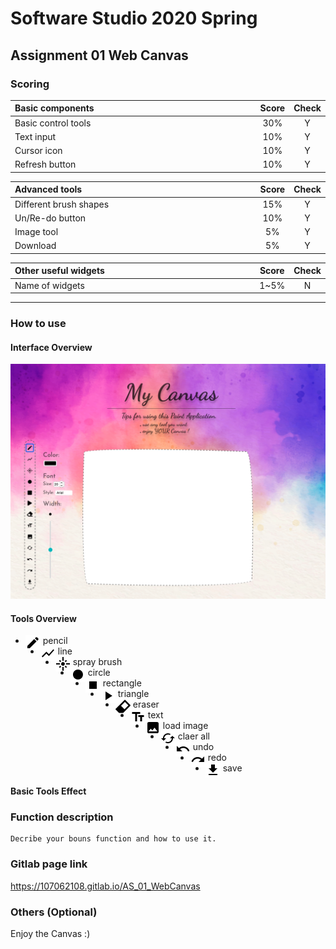 # Software Studio 2020 Spring
## Assignment 01 Web Canvas


### Scoring

| **Basic components**                             | **Score** | **Check** |
| :----------------------------------------------- | :-------: | :-------: |
| Basic control tools                              | 30%       | Y         |
| Text input                                       | 10%       | Y         |
| Cursor icon                                      | 10%       | Y         |
| Refresh button                                   | 10%       | Y         |

| **Advanced tools**                               | **Score** | **Check** |
| :----------------------------------------------- | :-------: | :-------: |
| Different brush shapes                           | 15%       | Y         |
| Un/Re-do button                                  | 10%       | Y         |
| Image tool                                       | 5%        | Y         |
| Download                                         | 5%        | Y         |

| **Other useful widgets**                         | **Score** | **Check** |
| :----------------------------------------------- | :-------: | :-------: |
| Name of widgets                                  | 1~5%     | N         |


---

### How to use 
#### Interface Overview
<img src='./markdown_img/overview.png'>

#### Tools Overview
- <img src='./markdown_img/pen.png'   style="float:left">&nbsp;pencil
- <img src='./markdown_img/line.png'  style="float:left">&nbsp;line
- <img src='./markdown_img/spray.png' style="float:left">&nbsp;spray brush
- <img src='./markdown_img/cir.png'   style="float:left">&nbsp;circle
- <img src='./markdown_img/rect.png'  style="float:left">&nbsp;rectangle
- <img src='./markdown_img/tri.png'   style="float:left">&nbsp;triangle
- <img src='./img/rubber_mouse.png'   style="float:left">&nbsp;eraser</li>
- <img src='./markdown_img/text2.png' style="float:left">&nbsp;text
- <img src='./markdown_img/img.png'   style="float:left">&nbsp;load image
- <img src='./markdown_img/refresh.png' style="float:left">&nbsp;claer all
- <img src='./markdown_img/undo.png'  style="float:left">&nbsp;undo
- <img src='./markdown_img/redo.png'  style="float:left">&nbsp;redo
- <img src='./markdown_img/save2.png' style="float:left">&nbsp;save


#### Basic Tools Effect
    

### Function description

    Decribe your bouns function and how to use it.

### Gitlab page link

https://107062108.gitlab.io/AS_01_WebCanvas

### Others (Optional)

Enjoy the Canvas :)

<style>
table th{
    width: 100%;
}
</style>